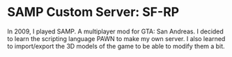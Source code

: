 # SAMP Custom Server: SF-RP
In 2009, I played SAMP. A multiplayer mod for GTA: San Andreas. I decided to learn the scripting language PAWN to make my
own server. I also learned to import/export the 3D models of the game to be able to modify them a bit.
